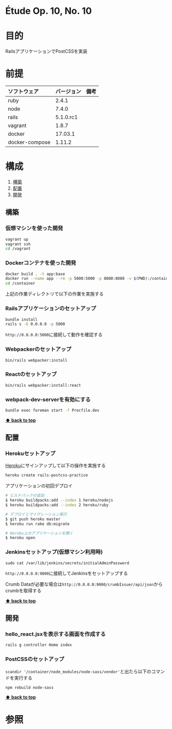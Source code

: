 Étude Op. 10, No. 10
===================

# 目的 #
RailsアプリケーションでPostCSSを実装

# 前提 #
| ソフトウェア   | バージョン   | 備考        |
|:---------------|:-------------|:------------|
| ruby           |2.4.1     |             |
| node           |7.4.0     |             |
| rails          |5.1.0.rc1 |             |
| vagrant        |1.8.7     |             |
| docker         |17.03.1   |             |
| docker-compose |1.11.2    |             |

# 構成 #
1. [構築](#構築)
1. [配置](#配置)
1. [開発](#開発)

## 構築
### 仮想マシンを使った開発
```bash
vagrant up
vagrant ssh
cd /vagrant
```

### Dockerコンテナを使った開発
```bash
docker build . -t app:base
docker run --name app --rm -p 5000:5000 -p 8080:8080 -v $(PWD):/container -i -t app:base /bin/bash
cd /container
```

上記の作業ディレクトリで以下の作業を実施する

### Railsアプリケーションのセットアップ
```bash
bundle install
rails s -b 0.0.0.0 -p 5000
```
`http://0.0.0.0:5000`に接続して動作を確認する

### Webpackerのセットアップ
```bash
bin/rails webpacker:install
```

### Reactのセットアップ
```bash
bin/rails webpacker:install:react
```

### webpack-dev-serverを有効にする
```bash
bundle exec foreman start -f Procfile.dev
```
**[⬆ back to top](#構成)**

## 配置
### Herokuセットアップ
[Heroku](https://signup.heroku.com/dc)にサインアップして以下の操作を実施する

```bash
heroku create rails-postcss-practice
```

アプリケーションの初回デプロイ
```bash
# ビルドパックの追加
$ heroku buildpacks:add --index 1 heroku/nodejs
$ heroku buildpacks:add --index 2 heroku/ruby

# デプロイとマイグレーション実行
$ git push heroku master
$ heroku run rake db:migrate

# Heroku上のアプリケーションを開く
$ heroku open
```

### Jenkinsセットアップ(仮想マシン利用時)
```
sudo cat /var/lib/jenkins/secrets/initialAdminPassword
```
`http://0.0.0.0:9000`に接続してJenkinsをセットアップする

Crumb Dataが必要な場合は`http://0.0.0.0:9000/crumbIssuer/api/json`からcrumbを取得する

**[⬆ back to top](#構成)**

## 開発
### hello_react.jsxを表示する画面を作成する
```bash
rails g controller Home index
```

### PostCSSのセットアップ 

`scandir '/container/node_modules/node-sass/vendor'`と出たら以下のコマンドを実行する
```bash
npm rebuild node-sass
```

**[⬆ back to top](#構成)**

# 参照 #